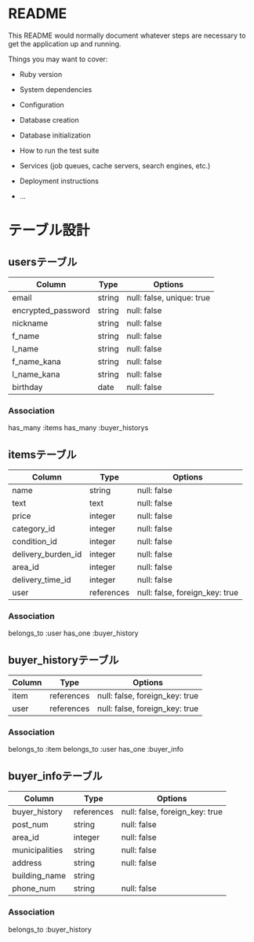 # README

This README would normally document whatever steps are necessary to get the
application up and running.

Things you may want to cover:

* Ruby version

* System dependencies

* Configuration

* Database creation

* Database initialization

* How to run the test suite

* Services (job queues, cache servers, search engines, etc.)

* Deployment instructions

* ...
# テーブル設計

## usersテーブル
| Column             | Type       | Options                   |
| -------------------|----------- |---------------------------|
| email              | string     | null: false, unique: true |
| encrypted_password | string     | null: false               |
| nickname           | string     | null: false               |
| f_name             | string     | null: false               |
| l_name             | string     | null: false               |
| f_name_kana        | string     | null: false               |
| l_name_kana        | string     | null: false               |
| birthday           | date       | null: false               |


### Association
has_many :items
has_many :buyer_historys
## itemsテーブル
| Column             | Type       | Options                        |
| -------------------|----------- |--------------------------------|
| name               | string     | null: false                    |
| text               | text       | null: false                    |
| price              | integer    | null: false
| category_id        | integer    | null: false                    |
| condition_id       | integer    | null: false                    |
| delivery_burden_id | integer    | null: false                    |
| area_id            | integer    | null: false                    |
| delivery_time_id   | integer    | null: false                    |
| user               | references | null: false, foreign_key: true |

### Association
belongs_to :user
has_one :buyer_history

## buyer_historyテーブル
| Column  | Type       | Options                        |
| --------| ---------- |--------------------------------|
| item    | references | null: false, foreign_key: true |
| user    | references | null: false, foreign_key: true |

### Association
belongs_to :item
belongs_to :user
has_one :buyer_info
## buyer_infoテーブル
| Column         | Type         | Options                        |
| ---------------| ------------ |--------------------------------|
| buyer_history  | references   | null: false, foreign_key: true |
| post_num       | string       | null: false                    |
| area_id        | integer      | null: false                    |
| municipalities | string       | null: false                    |
| address        | string       | null: false                    |
| building_name  | string       |                                |
| phone_num      | string       | null: false                    |

### Association
belongs_to :buyer_history
